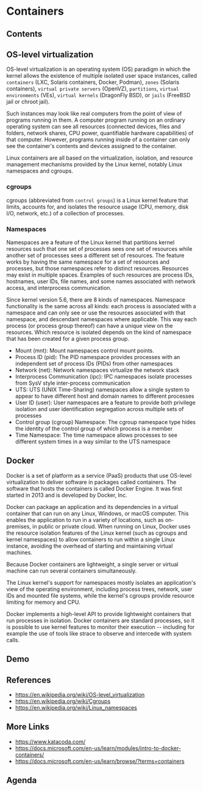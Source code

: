 # Containers <!-- omit in toc -->

## Contents <!-- omit in toc -->


## OS-level virtualization

OS-level virtualization is an operating system (OS) paradigm in which the kernel allows the existence of multiple isolated user space instances, called `containers` (LXC, Solaris containers, Docker, Podman), `zones` (Solaris containers), `virtual private servers` (OpenVZ), `partitions`, `virtual environments` (VEs), `virtual kernels` (DragonFly BSD), or `jails` (FreeBSD jail or chroot jail).

Such instances may look like real computers from the point of view of programs running in them.
A computer program running on an ordinary operating system can see all resources (connected devices, files and folders, network shares, CPU power, quantifiable hardware capabilities) of that computer.
However, programs running inside of a container can only see the container's contents and devices assigned to the container. 

Linux containers are all based on the virtualization, isolation, and resource management mechanisms provided by the Linux kernel, notably Linux namespaces and cgroups.

### cgroups

cgroups (abbreviated from `control groups`) is a Linux kernel feature that limits, accounts for, and isolates the resource usage (CPU, memory, disk I/O, network, etc.) of a collection of processes.


### Namespaces

Namespaces are a feature of the Linux kernel that partitions kernel resources such that one set of processes sees one set of resources while another set of processes sees a different set of resources. The feature works by having the same namespace for a set of resources and processes, but those namespaces refer to distinct resources.
Resources may exist in multiple spaces.
Examples of such resources are process IDs, hostnames, user IDs, file names, and some names associated with network access, and interprocess communication.

Since kernel version 5.6, there are 8 kinds of namespaces.
Namespace functionality is the same across all kinds: each process is associated with a namespace and can only see or use the resources associated with that namespace, and descendant namespaces where applicable.
This way each process (or process group thereof) can have a unique view on the resources.
Which resource is isolated depends on the kind of namespace that has been created for a given process group. 


- Mount (mnt): Mount namespaces control mount points.
- Process ID (pid): The PID namespace provides processes with an independent set of process IDs (PIDs) from other namespaces
- Network (net): Network namespaces virtualize the network stack
- Interprocess Communication (ipc): IPC namespaces isolate processes from SysV style inter-process communication
- UTS: UTS (UNIX Time-Sharing) namespaces allow a single system to appear to have different host and domain names to different processes
- User ID (user): User namespaces are a feature to provide both privilege isolation and user identification segregation across multiple sets of processes
- Control group (cgroup) Namespace: The cgroup namespace type hides the identity of the control group of which process is a member
- Time Namespace: The time namespace allows processes to see different system times in a way similar to the UTS namespace


## Docker

Docker is a set of platform as a service (PaaS) products that use OS-level virtualization to deliver software in packages called containers.
The software that hosts the containers is called Docker Engine.
It was first started in 2013 and is developed by Docker, Inc.


Docker can package an application and its dependencies in a virtual container that can run on any Linux, Windows, or macOS computer.
This enables the application to run in a variety of locations, such as on-premises, in public or private cloud.
When running on Linux, Docker uses the resource isolation features of the Linux kernel (such as cgroups and kernel namespaces) to allow containers to run within a single Linux instance, avoiding the overhead of starting and maintaining virtual machines.

Because Docker containers are lightweight, a single server or virtual machine can run several containers simultaneously.

The Linux kernel's support for namespaces mostly isolates an application's view of the operating environment, including process trees, network, user IDs and mounted file systems, while the kernel's cgroups provide resource limiting for memory and CPU.

Docker implements a high-level API to provide lightweight containers that run processes in isolation.
Docker containers are standard processes, so it is possible to use kernel features to monitor their execution -- including for example the use of tools like strace to observe and intercede with system calls.


## Demo

## References

- https://en.wikipedia.org/wiki/OS-level_virtualization
- https://en.wikipedia.org/wiki/Cgroups
- https://en.wikipedia.org/wiki/Linux_namespaces


## More Links

- https://www.katacoda.com/
- https://docs.microsoft.com/en-us/learn/modules/intro-to-docker-containers/
- https://docs.microsoft.com/en-us/learn/browse/?terms=containers


## Agenda

<!-- TODO -->